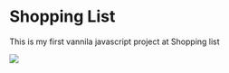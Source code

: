 # Shopping List

This is my first vannila javascript project at Shopping list

<img src="shoppingList.png">
